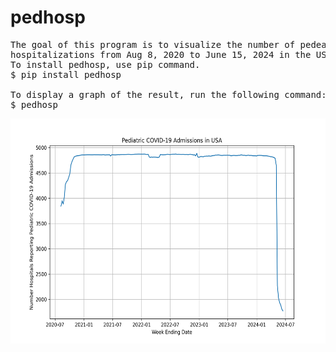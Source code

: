 # pedhosp

<pre>
The goal of this program is to visualize the number of pedeatric COVID-19 
hospitalizations from Aug 8, 2020 to June 15, 2024 in the US.
To install pedhosp, use pip command.
$ pip install pedhosp
  
To display a graph of the result, run the following command:
$ pedhosp
</pre>

<img src='https://github.com/y-takefuji/pedhosp/raw/main/pediatric.png' height=360 width=600>
